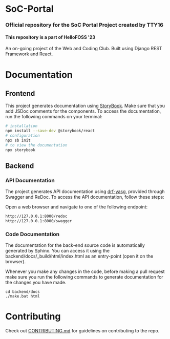 # SoC-Portal

### Official repository for the SoC Portal Project created by TTY16

#### This repository is a part of HelloFOSS '23

An on-going project of the Web and Coding Club. Built using Django REST Framework and React.



# Documentation

## Frontend

This project generates documentation using [StoryBook](https://www.npmjs.com/package/@storybook/react). Make sure that you add JSDoc comments for the components. To access the documentation, run the following commands on your terminal:

```bash
# installation
npm install --save-dev @storybook/react
# configuration
npx sb init
# to view the documentation
npx storybook
```

## Backend

### API Documentation
The project generates API documentation using [drf-yasg](https://github.com/axnsan12/drf-yasg), provided through Swagger and ReDoc. To access the API documentation, follow these steps:

Open a web browser and navigate to one of the following endpoint:

```bash
http://127.0.0.1:8000/redoc
http://127.0.0.1:8000/swagger
```

### Code Documentation
The documentation for the back-end source code is automatically generated by Sphinx. You can access it using the backend/docs/_build/html/index.html as an entry-point (open it on the browser).

Whenever you make any changes in the code, before making a pull request make sure you run the following commands to generate documentation for the changes you have made.

```shell
cd backend/docs
./make.bat html
```
# Contributing

Check out [CONTRIBUTING.md](CONTRIBUTING.md) for guidelines on contributing to the repo.
